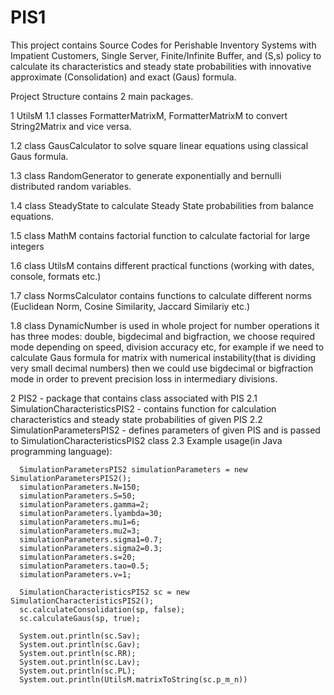 # PIS1
This project contains Source Codes for Perishable Inventory Systems with Impatient Customers, Single Server, Finite/Infinite Buffer, and (S,s) policy to calculate its characteristics and steady state probabilities with innovative approximate (Consolidation) and exact (Gaus) formula.

Project Structure contains 2 main packages.

1 UtilsM
1.1 classes FormatterMatrixM, FormatterMatrixM to convert String2Matrix and vice versa.

1.2 class GausCalculator to solve square linear equations using classical Gaus formula.

1.3 class RandomGenerator to generate exponentially and bernulli distributed random variables.

1.4 class SteadyState to calculate Steady State probabilities from balance equations.

1.5 class MathM contains factorial function to calculate factorial for large integers

1.6 class UtilsM contains different practical functions (working with dates, console, formats etc.)

1.7 class NormsCalculator contains functions to calculate different norms (Euclidean Norm, Cosine Similarity, Jaccard Similariy etc.)

1.8 class DynamicNumber is used in whole project for number operations it has three modes: double, bigdecimal and bigfraction, we choose required mode depending on speed, division accuracy etc, for example if we need to calculate Gaus formula for matrix with numerical instability(that is dividing very small decimal numbers) then we could use bigdecimal or bigfraction mode in order to prevent precision loss in intermediary divisions. 

  
2 PIS2 - package that contains class associated with PIS
2.1 SimulationCharacteristicsPIS2 - contains function for calculation characteristics and steady state probabilities of given PIS
2.2 SimulationParametersPIS2 - defines parameters of given PIS and is passed to SimulationCharacteristicsPIS2 class
2.3 Example usage(in Java programming language):  
  
      SimulationParametersPIS2 simulationParameters = new SimulationParametersPIS2();       
      simulationParameters.N=150;
      simulationParameters.S=50;
      simulationParameters.gamma=2;
      simulationParameters.lyambda=30;
      simulationParameters.mu1=6;
      simulationParameters.mu2=3;
      simulationParameters.sigma1=0.7;
      simulationParameters.sigma2=0.3;
      simulationParameters.s=20;
      simulationParameters.tao=0.5;
      simulationParameters.v=1;
      
      SimulationCharacteristicsPIS2 sc = new SimulationCharacteristicsPIS2();
      sc.calculateConsolidation(sp, false);
      sc.calculateGaus(sp, true);
      
      System.out.println(sc.Sav);
      System.out.println(sc.Gav);
      System.out.println(sc.RR);
      System.out.println(sc.Lav);
      System.out.println(sc.PL);
      System.out.println(UtilsM.matrixToString(sc.p_m_n))
  

